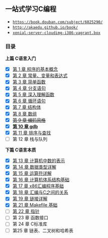## 一站式学习C编程

* [`https://book.douban.com/subject/6025290/`](https://book.douban.com/subject/6025290/)
* [`http://akaedu.github.io/book/`](http://akaedu.github.io/book/)
* [`xenial-server-cloudimg-i386-vagrant.box`](https://mirrors.tuna.tsinghua.edu.cn/ubuntu-cloud-images/xenial/current/xenial-server-cloudimg-i386-vagrant.box)


### 目录

**上篇 C语言入门**

* [x] [第 1 章 程序的基本概念](./ch01)
* [x] [第 2 章 常量、变量和表达式](./ch02)
* [x] [第 3 章 简单函数](./ch03)
* [x] [第 4 章 分支语句](./ch04)
* [x] [第 5 章 深入理解函数](./ch05)
* [x] [第 6 章 循环语句](./ch06)
* [x] [第 7 章 结构体](./ch07)
* [x] [第 8 章 数组](./ch08)
* [x] [~~第 9 章 编码风格~~](./ch09)
* [x] [**第 10 章 gdb**](./ch10)
* [x] [第 11 章 排序与查找](./ch11)
* [ ] 第 12 章 栈与队列

**下篇 C语言本质**

* [x] [第 13 章 计算机中数的表示](./ch13)
* [x] [第 14 章 数据类型详解](./ch14)
* [x] [第 15 章 运算符详解](./ch15)
* [x] [第 16 章 计算机体系结构基础](./ch16)
* [x] [第 17 章 x86汇编程序基础](./ch17)
* [x] [第 18 章 汇编与C之间的关系](./ch18)
* [x] [第 19 章 链接详解](./ch19)
* [x] [第 21 章 Makefile 基础](./ch21)
* [ ] [第 22 章 指针](./ch22)
* [ ] 第 23 章 函数接口
* [ ] 第 24 章 C标准库
* [ ] 第25 章 链表、二叉树和哈希表